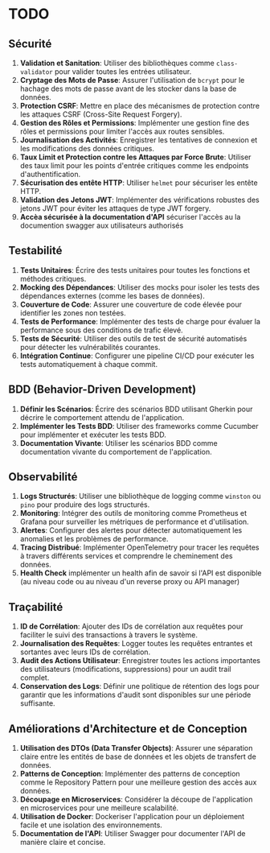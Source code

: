# TODO

## Sécurité

1. **Validation et Sanitation**: Utiliser des bibliothèques comme `class-validator` pour valider toutes les entrées utilisateur.
2. **Cryptage des Mots de Passe**: Assurer l'utilisation de `bcrypt` pour le hachage des mots de passe avant de les stocker dans la base de données.
3. **Protection CSRF**: Mettre en place des mécanismes de protection contre les attaques CSRF (Cross-Site Request Forgery).
4. **Gestion des Rôles et Permissions**: Implémenter une gestion fine des rôles et permissions pour limiter l'accès aux routes sensibles.
5. **Journalisation des Activités**: Enregistrer les tentatives de connexion et les modifications des données critiques.
6. **Taux Limit et Protection contre les Attaques par Force Brute**: Utiliser des taux limit pour les points d'entrée critiques comme les endpoints d'authentification.
7. **Sécurisation des entête HTTP**: Utiliser `helmet` pour sécuriser les entête HTTP.
8. **Validation des Jetons JWT**: Implémenter des vérifications robustes des jetons JWT pour éviter les attaques de type JWT forgery.
9. **Accèa sécurisée à la documentation d'API** sécuriser l'accès au la documention swagger aux utilisateurs authorisés

## Testabilité

1. **Tests Unitaires**: Écrire des tests unitaires pour toutes les fonctions et méthodes critiques.
2. **Mocking des Dépendances**: Utiliser des mocks pour isoler les tests des dépendances externes (comme les bases de données).
3. **Couverture de Code**: Assurer une couverture de code élevée pour identifier les zones non testées.
4. **Tests de Performance**: Implémenter des tests de charge pour évaluer la performance sous des conditions de trafic élevé.
5. **Tests de Sécurité**: Utiliser des outils de test de sécurité automatisés pour détecter les vulnérabilités courantes.
6. **Intégration Continue**: Configurer une pipeline CI/CD pour exécuter les tests automatiquement à chaque commit.

## BDD (Behavior-Driven Development)

1. **Définir les Scénarios**: Écrire des scénarios BDD utilisant Gherkin pour décrire le comportement attendu de l'application.
2. **Implémenter les Tests BDD**: Utiliser des frameworks comme Cucumber pour implémenter et exécuter les tests BDD.
3. **Documentation Vivante**: Utiliser les scénarios BDD comme documentation vivante du comportement de l'application.

## Observabilité

1. **Logs Structurés**: Utiliser une bibliothèque de logging comme `winston` ou `pino` pour produire des logs structurés.
2. **Monitoring**: Intégrer des outils de monitoring comme Prometheus et Grafana pour surveiller les métriques de performance et d'utilisation.
3. **Alertes**: Configurer des alertes pour détecter automatiquement les anomalies et les problèmes de performance.
4. **Tracing Distribué**: Implémenter OpenTelemetry pour tracer les requêtes à travers différents services et comprendre le cheminement des données.
5. **Health Check** implémenter un health afin de savoir si l'API est disponible (au niveau code ou au niveau d'un reverse proxy ou API manager)

## Traçabilité

1. **ID de Corrélation**: Ajouter des IDs de corrélation aux requêtes pour faciliter le suivi des transactions à travers le système.
2. **Journalisation des Requêtes**: Logger toutes les requêtes entrantes et sortantes avec leurs IDs de corrélation.
3. **Audit des Actions Utilisateur**: Enregistrer toutes les actions importantes des utilisateurs (modifications, suppressions) pour un audit trail complet.
4. **Conservation des Logs**: Définir une politique de rétention des logs pour garantir que les informations d'audit sont disponibles sur une période suffisante.

## Améliorations d'Architecture et de Conception

1. **Utilisation des DTOs (Data Transfer Objects)**: Assurer une séparation claire entre les entités de base de données et les objets de transfert de données.
2. **Patterns de Conception**: Implémenter des patterns de conception comme le Repository Pattern pour une meilleure gestion des accès aux données.
3. **Découpage en Microservices**: Considérer la découpe de l'application en microservices pour une meilleure scalabilité.
4. **Utilisation de Docker**: Dockeriser l'application pour un déploiement facile et une isolation des environnements.
5. **Documentation de l'API**: Utiliser Swagger pour documenter l'API de manière claire et concise.